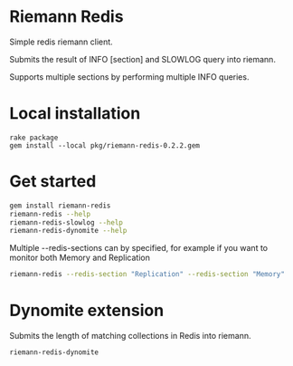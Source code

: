 Riemann Redis
=============

Simple redis riemann client.

Submits the result of INFO [section] and SLOWLOG query into riemann.

Supports multiple sections by performing multiple INFO queries.

Local installation
==========

```
rake package
gem install --local pkg/riemann-redis-0.2.2.gem 
```

Get started
==========

``` bash
gem install riemann-redis
riemann-redis --help
riemann-redis-slowlog --help
riemann-redis-dynomite --help
```

Multiple --redis-sections can by specified, for example if you want to monitor both Memory and Replication

``` bash
riemann-redis --redis-section "Replication" --redis-section "Memory"
```

Dynomite extension
===========

Submits the length of matching collections in Redis into riemann.

``` bash
riemann-redis-dynomite 
```